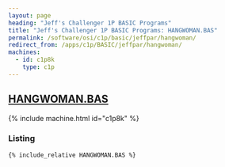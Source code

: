 ```yaml
---
layout: page
heading: "Jeff's Challenger 1P BASIC Programs"
title: "Jeff's Challenger 1P BASIC Programs: HANGWOMAN.BAS"
permalink: /software/osi/c1p/basic/jeffpar/hangwoman/
redirect_from: /apps/c1p/BASIC/jeffpar/hangwoman/
machines:
  - id: c1p8k
    type: c1p
---
```


## [HANGWOMAN.BAS](#listing)

{% include machine.html id="c1p8k" %}

### Listing

```bas
{% include_relative HANGWOMAN.BAS %}
```
